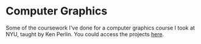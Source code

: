 Computer Graphics
==========

Some of the coursework I've done for a computer graphics course I took at NYU, taught by Ken Perlin. You could access the projects [here](http://chrisjimenez.github.io/computergraphics/).

